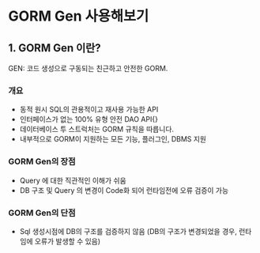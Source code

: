 # GORM Gen 사용해보기 


## 1. GORM Gen 이란?
GEN: 코드 생성으로 구동되는 친근하고 안전한 GORM.

### 개요
- 동적 원시 SQL의 관용적이고 재사용 가능한 API
- 인터페이스가 없는 100% 유형 안전 DAO API{}
- 데이터베이스 투 스트럭처는 GORM 규칙을 따릅니다.
- 내부적으로 GORM이 지원하는 모든 기능, 플러그인, DBMS 지원

### GORM Gen의 장점
- Query 에 대한 직관적인 이해가 쉬움
- DB 구조 및 Query 의 변경이 Code화 되어 런타임전에 오류 검증이 가능

### GORM Gen의 단점
- Sql 생성시점에 DB의 구조를 검증하지 않음 (DB의 구조가 변경되었을 경우, 런타임에 오류가 발생할 수 있음)

